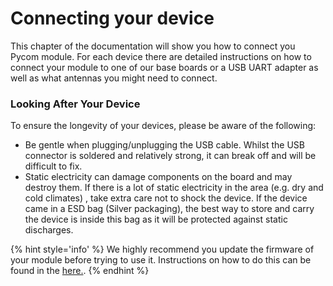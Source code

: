 # Connecting your device

This chapter of the documentation will show you how to connect you Pycom module.
For each device there are detailed instructions on how to connect your module to
one of our base boards or a USB UART adapter as well as what antennas you might
need to connect.

### Looking After Your Device
To ensure the longevity of your devices, please be aware of the following:

- Be gentle when plugging/unplugging the USB cable. Whilst the USB connector is
soldered and relatively strong, it can break off and will be difficult to fix.
- Static electricity can damage components on the board and may destroy them.
If there is a lot of static electricity in the area (e.g. dry and cold climates)
, take extra care not to shock the device. If the device came in a ESD bag
(Silver packaging), the best way to store and carry the device is inside this
bag as it will be protected against static discharges.

{% hint style='info' %}
We highly recommend you update the firmware of your module before trying to use
it. Instructions on how to do this can be found in the
[here.](installation/firmwaretool.md).
{% endhint %}
